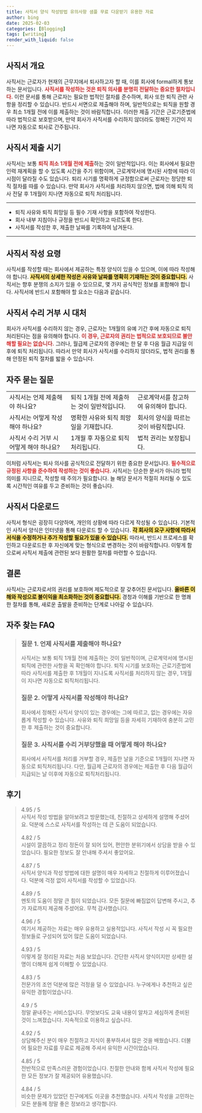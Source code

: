 ```yaml
---
title: 사직서 양식 작성방법 유의사항 샘플 무료 다운받기 유용한 자료
author: bing
date: 2025-02-03
categories: [Blogging]
tags: [writing]
render_with_liquid: false
---
```



<h2 id='사직서 개요'>사직서 개요</h2>

<p>사직서는 근로자가 현재의 근무지에서 퇴사하고자 할 때, 이를 회사에 formal하게 통보하는 문서입니다. <b><span style="color: #ee2323;">사직서를 작성하는 것은 퇴직 의사를 분명히 전달하는 중요한 절차입니다.</span></b> 이런 문서를 통해 근로자는 필요한 법적인 절차를 준수하며, 회사 또한 퇴직 관련 사항을 정리할 수 있습니다. 반드시 서면으로 제출해야 하며, 일반적으로는 퇴직을 원할 경우 최소 1개월 전에 이를 제출하는 것이 바람직합니다. 이러한 제출 기간은 근로기준법에 따라 법적으로 보호받으며, 만약 회사가 사직서를 수리하지 않더라도 정해진 기간이 지나면 자동으로 퇴사로 간주됩니다.</p>

<h2 id='사직서 제출 시기'>사직서 제출 시기</h2>

<p>사직서는 보통 <b><span style="color: #ee2323;">퇴직 최소 1개월 전에 제출</span></b>하는 것이 일반적입니다. 이는 회사에서 필요한 인력 재계획을 할 수 있도록 시간을 주기 위함이며, 근로계약서에 명시된 사항에 따라 이 시점이 달라질 수도 있습니다. 퇴리 시기를 명확하게 규정함으로써 근로자는 정당한 퇴직 절차를 따를 수 있습니다. 만약 회사가 사직서를 처리하지 않으면, 법에 의해 퇴직 의사 전달 후 1개월이 지나면 자동으로 퇴직 처리됩니다.</p>

<hr />

<ul>
    <li>퇴직 사유와 퇴직 희망일 등 필수 기재 사항을 포함하여 작성한다.</li>
    <li>회사 내부 지침이나 규정을 반드시 확인하고 따르도록 한다.</li>
    <li>사직서를 작성한 후, 제출한 날짜를 기록하여 남겨둔다.</li>
</ul>

<hr />

<h2 id='사직서 작성 요령'>사직서 작성 요령</h2>

<p>사직서를 작성할 때는 회사에서 제공하는 특정 양식이 있을 수 있으며, 이에 따라 작성해야 합니다. <b><span style="background-color: #ffe066;">사직서의 상세한 작성은 사유와 날짜를 명확히 기재하는 것이 중요합니다.</span></b> 사직서는 향후 분쟁의 소지가 있을 수 있으므로, 몇 가지 공식적인 정보를 포함해야 합니다. 사직서에 반드시 포함해야 할 요소는 다음과 같습니다.</p>

<h2 id='사직서 수리 거부 시 대처'>사직서 수리 거부 시 대처</h2>

<p>회사가 사직서를 수리하지 않는 경우, 근로자는 1개월의 유예 기간 후에 자동으로 퇴직 처리된다는 점을 유의해야 합니다. <b><span style="color: #ee2323;">이 경우, 근로자의 권리는 법적으로 보호되므로 불안해할 필요는 없습니다.</span></b> 그러나, 월급제 근로자의 경우에는 한 달 후 다음 월급 지급일 이후에 퇴직 처리됩니다. 따라서 만약 회사가 사직서를 수리하지 않더라도, 법적 권리를 통해 안정된 퇴직 절차를 밟을 수 있습니다.</p>

<h2 id='자주 묻는 질문'>자주 묻는 질문</h2>

<table>
    <tr>
        <td>사직서는 언제 제출해야 하나요?</td>
        <td>퇴직 1개월 전에 제출하는 것이 일반적입니다.</td>
        <td>근로계약서를 참고하여 유의해야 합니다.</td>
    </tr>
    <tr>
        <td>사직서는 어떻게 작성해야 하나요?</td>
        <td>명확한 사유와 퇴직 희망일을 기재합니다.</td>
        <td>회사의 양식을 따르는 것이 바람직합니다.</td>
    </tr>
    <tr>
        <td>사직서 수리 거부 시 어떻게 해야 하나요?</td>
        <td>1개월 후 자동으로 퇴직 처리됩니다.</td>
        <td>법적 권리는 보장됩니다.</td>
    </tr>
</table>

<p>이처럼 사직서는 퇴사 의사를 공식적으로 전달하기 위한 중요한 문서입니다. <b><span style="color: #ee2323;">필수적으로 규정된 사항을 준수하여 작성하는 것이 좋습니다.</span></b> 사직서는 단순한 문서가 아니라 법적 의미를 지니므로, 작성할 때 주의가 필요합니다. 늘 해당 문서가 적절히 처리될 수 있도록 시간적인 여유를 두고 준비하는 것이 좋습니다.</p>

<h2 id='사직서 다운로드'>사직서 다운로드</h2>

<p>사직서 형식은 굉장히 다양하며, 개인의 상황에 따라 다르게 작성될 수 있습니다. 기본적인 사직서 양식은 인터넷을 통해 다운로드 할 수 있습니다. <b><span style="background-color: #ffe066;">각 회사의 요구 사항에 따라서 서식을 수정하거나 추가 작성할 필요가 있을 수 있습니다.</span></b> 따라서, 반드시 프로세스를 확인하고 다운로드한 후 자신에게 맞는 형식으로 변경하는 것이 바람직합니다. 이렇게 함으로써 사직서 제출에 관련된 보다 원활한 절차를 마련할 수 있습니다.</p>

<h2 id='결론'>결론</h2>

<p>사직서는 근로자로서의 권리를 보호하며 제도적으로 잘 갖추어진 문서입니다. <b><span style="background-color: #ffe066;">올바른 이해와 작성으로 불이익을 최소화하는 것이 중요합니다.</span></b> 경청과 이해를 기반으로 한 명쾌한 절차를 통해, 새로운 출발을 준비하는 단계로 나아갈 수 있습니다.</p>


<h2 id='자주_찾는_FAQ'>자주 찾는 FAQ</h2>
<div itemscope="" itemtype="https://schema.org/FAQPage"> 
<blockquote> 
<div itemscope="" itemprop="mainEntity" itemtype="https://schema.org/Question"> 
<h3 itemprop="name">질문 1. 언제 사직서를 제출해야 하나요?</h3> 
<div itemscope="" itemprop="acceptedAnswer" itemtype="https://schema.org/Answer"> 
<span itemprop="text"> 
<p>사직서는 보통 퇴직 1개월 전에 제출하는 것이 일반적이며, 근로계약서에 명시된 퇴직에 관련한 사항을 꼭 확인해야 합니다. 퇴직 시기를 보호하는 근로기준법에 따라 사직서를 제출한 후 1개월이 지나도록 사직서를 처리하지 않는 경우, 1개월이 지나면 자동으로 퇴직처리됩니다.</p> 
</span> 
</div> 
</div> 

<div itemscope="" itemprop="mainEntity" itemtype="https://schema.org/Question"> 
<h3 itemprop="name">질문 2. 어떻게 사직서를 작성해야 하나요?</h3> 
<div itemscope="" itemprop="acceptedAnswer" itemtype="https://schema.org/Answer"> 
<span itemprop="text"> 
<p>회사에서 정해진 사직서 양식이 있는 경우에는 그에 따르고, 없는 경우에는 자유롭게 작성할 수 있습니다. 사유와 퇴직 희망일 등을 자세히 기재하여 충분히 고민한 후 제출하는 것이 중요합니다.</p> 
</span> 
</div> 
</div> 

<div itemscope="" itemprop="mainEntity" itemtype="https://schema.org/Question"> 
<h3 itemprop="name">질문 3. 사직서를 수리 거부당했을 때 어떻게 해야 하나요?</h3> 
<div itemscope="" itemprop="acceptedAnswer" itemtype="https://schema.org/Answer"> 
<span itemprop="text"> 
<p>회사에서 사직서를 처리를 거부할 경우, 제출한 날을 기준으로 1개월이 지나면 자동으로 퇴직처리됩니다. 다만, 월급제 근로자의 경우에는 제출한 후 다음 월급이 지급되는 날 이후에 자동으로 퇴직처리됩니다.</p> 
</span> 
</div> 
</div> 
</blockquote> 
</div>
<h2 id='후기'>후기</h2>
<div itemscope itemtype="https://schema.org/Product">
  <blockquote>
  <div itemprop="review" itemscope itemtype="https://schema.org/Review">
      <div itemprop="reviewRating" itemscope itemtype="https://schema.org/Rating"> <span itemprop="ratingValue">4.95</span> / <span itemprop="bestRating">5</span> </div>
      <span itemprop="reviewBody">사직서 작성 방법을 알아보려고 방문했는데, 친절하고 상세하게 설명해 주셨어요. 덕분에 스스로 사직서를 작성하는 데 큰 도움이 되었습니다.</span>
  </div>
  <br>
  <div itemprop="review" itemscope itemtype="https://schema.org/Review">
      <div itemprop="reviewRating" itemscope itemtype="https://schema.org/Rating"> <span itemprop="ratingValue">4.82</span> / <span itemprop="bestRating">5</span> </div>
      <span itemprop="reviewBody">시설이 깔끔하고 정리 정돈이 잘 되어 있어, 편안한 분위기에서 상담을 받을 수 있었습니다. 필요한 정보도 잘 안내해 주셔서 좋았어요.</span>
  </div>
  <br>
  <div itemprop="review" itemscope itemtype="https://schema.org/Review">
      <div itemprop="reviewRating" itemscope itemtype="https://schema.org/Rating"> <span itemprop="ratingValue">4.87</span> / <span itemprop="bestRating">5</span> </div>
      <span itemprop="reviewBody">사직서 양식과 작성 방법에 대한 설명이 매우 자세하고 친절하게 이루어졌습니다. 덕분에 걱정 없이 사직서를 작성할 수 있었습니다.</span>
  </div>
  <br>
  <div itemprop="review" itemscope itemtype="https://schema.org/Review">
      <div itemprop="reviewRating" itemscope itemtype="https://schema.org/Rating"> <span itemprop="ratingValue">4.89</span> / <span itemprop="bestRating">5</span> </div>
      <span itemprop="reviewBody">멘토의 도움이 정말 큰 힘이 되었습니다. 모든 질문에 빠짐없이 답변해 주시고, 추가 자료까지 제공해 주셨어요. 무척 감사했습니다.</span>
  </div>
  <br>
  <div itemprop="review" itemscope itemtype="https://schema.org/Review">
      <div itemprop="reviewRating" itemscope itemtype="https://schema.org/Rating"> <span itemprop="ratingValue">4.96</span> / <span itemprop="bestRating">5</span> </div>
      <span itemprop="reviewBody">여기서 제공하는 자료는 매우 유용하고 실용적입니다. 사직서 작성 시 꼭 필요한 정보들로 구성되어 있어 많은 도움이 되었습니다.</span>
  </div>
  <br>
  <div itemprop="review" itemscope itemtype="https://schema.org/Review">
      <div itemprop="reviewRating" itemscope itemtype="https://schema.org/Rating"> <span itemprop="ratingValue">4.93</span> / <span itemprop="bestRating">5</span> </div>
      <span itemprop="reviewBody">이렇게 잘 정리된 자료는 처음 보았습니다. 간단한 사직서 양식이지만 상세한 설명이 더해져 쉽게 이해할 수 있었습니다.</span>
  </div>
  <br>
  <div itemprop="review" itemscope itemtype="https://schema.org/Review">
      <div itemprop="reviewRating" itemscope itemtype="https://schema.org/Rating"> <span itemprop="ratingValue">4.83</span> / <span itemprop="bestRating">5</span> </div>
      <span itemprop="reviewBody">전문가의 조언 덕분에 많은 걱정을 덜 수 있었습니다. 누구에게나 추천하고 싶은 유익한 경험이었습니다.</span>
  </div>
  <br>
  <div itemprop="review" itemscope itemtype="https://schema.org/Review">
      <div itemprop="reviewRating" itemscope itemtype="https://schema.org/Rating"> <span itemprop="ratingValue">4.9</span> / <span itemprop="bestRating">5</span> </div>
      <span itemprop="reviewBody">정말 끝내주는 서비스입니다. 무엇보다도 교육 내용이 알차고 세심하게 준비된 것이 느껴졌습니다. 지속적으로 이용하고 싶습니다.</span>
  </div>
  <br>
  <div itemprop="review" itemscope itemtype="https://schema.org/Review">
      <div itemprop="reviewRating" itemscope itemtype="https://schema.org/Rating"> <span itemprop="ratingValue">4.92</span> / <span itemprop="bestRating">5</span> </div>
      <span itemprop="reviewBody">상담해주신 분이 매우 친절하고 지식이 풍부하셔서 많은 것을 배웠습니다. 더불어 필요한 자료를 무료로 제공해 주셔서 유익한 시간이었습니다.</span>
  </div>
  <br>
  <div itemprop="review" itemscope itemtype="https://schema.org/Review">
      <div itemprop="reviewRating" itemscope itemtype="https://schema.org/Rating"> <span itemprop="ratingValue">4.85</span> / <span itemprop="bestRating">5</span> </div>
      <span itemprop="reviewBody">전반적으로 만족스러운 경험이었습니다. 친절한 안내와 함께 사직서 작성에 필요한 모든 정보가 잘 제공되어 유용했습니다.</span>
  </div>
  <br>
  <div itemprop="review" itemscope itemtype="https://schema.org/Review">
      <div itemprop="reviewRating" itemscope itemtype="https://schema.org/Rating"> <span itemprop="ratingValue">4.84</span> / <span itemprop="bestRating">5</span> </div>
      <span itemprop="reviewBody">비슷한 문제가 있었던 친구에게도 이곳을 추천했습니다. 사직서 작성을 고민하는 모든 분들께 정말 좋은 정보라고 생각합니다.</span>
  </div>
  </blockquote>
</div>
